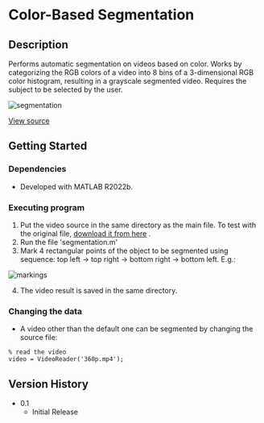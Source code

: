 # Color-Based Segmentation

## Description

Performs automatic segmentation on videos based on color. Works by categorizing the RGB colors of a video into 8 bins of a 3-dimensional RGB color histogram, resulting in a grayscale segmented video. Requires the subject to be selected by the user.

![segmentation](https://user-images.githubusercontent.com/29484054/208251289-0fc5fd49-9f12-40c7-bec9-bdfec43a7304.gif)


[View source](https://flic.kr/p/nPx5W4)

## Getting Started

### Dependencies

* Developed with MATLAB R2022b.

### Executing program

1. Put the video source in the same directory as the main file. To test with the original file, [download it from here](https://flic.kr/p/nPx5W4) .
2. Run the file 'segmentation.m'
3. Mark 4 rectangular points of the object to be segmented using sequence: top left -> top right -> bottom right -> bottom left.
E.g.:

![markings](https://user-images.githubusercontent.com/29484054/208250790-2fd1c20e-007d-47f7-b0ba-b0a8e34c5fd2.png)

4. The video result is saved in the same directory.

### Changing the data
* A video other than the default one can be segmented by changing the source file:
```
% read the video
video = VideoReader('360p.mp4');
```

## Version History
* 0.1
    * Initial Release
